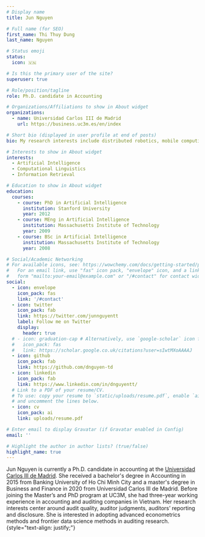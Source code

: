 ```yaml
---
# Display name
title: Jun Nguyen

# Full name (for SEO)
first_name: Thi Thuy Dung
last_name: Nguyen

# Status emoji
status:
  icon: 🇻🇳

# Is this the primary user of the site?
superuser: true

# Role/position/tagline
role: Ph.D. candidate in Accounting

# Organizations/Affiliations to show in About widget
organizations:
  - name: Universidad Carlos III de Madrid
    url: https://business.uc3m.es/en/index

# Short bio (displayed in user profile at end of posts)
bio: My research interests include distributed robotics, mobile computing and programmable matter.

# Interests to show in About widget
interests:
  - Artificial Intelligence
  - Computational Linguistics
  - Information Retrieval

# Education to show in About widget
education:
  courses:
    - course: PhD in Artificial Intelligence
      institution: Stanford University
      year: 2012
    - course: MEng in Artificial Intelligence
      institution: Massachusetts Institute of Technology
      year: 2009
    - course: BSc in Artificial Intelligence
      institution: Massachusetts Institute of Technology
      year: 2008

# Social/Academic Networking
# For available icons, see: https://wowchemy.com/docs/getting-started/page-builder/#icons
#   For an email link, use "fas" icon pack, "envelope" icon, and a link in the
#   form "mailto:your-email@example.com" or "/#contact" for contact widget.
social:
  - icon: envelope
    icon_pack: fas
    link: '/#contact'
  - icon: twitter
    icon_pack: fab
    link: https://twitter.com/junnguyentt
    label: Follow me on Twitter
    display:
      header: true
  # - icon: graduation-cap # Alternatively, use `google-scholar` icon from `ai` icon pack
  #   icon_pack: fas
  #   link: https://scholar.google.co.uk/citations?user=sIwtMXoAAAAJ
  - icon: github
    icon_pack: fab
    link: https://github.com/dnguyen-td
  - icon: linkedin
    icon_pack: fab
    link: https://www.linkedin.com/in/dnguyentt/
  # Link to a PDF of your resume/CV.
  # To use: copy your resume to `static/uploads/resume.pdf`, enable `ai` icons in `params.yaml`,
  # and uncomment the lines below.
  - icon: cv
    icon_pack: ai
    link: uploads/resume.pdf

# Enter email to display Gravatar (if Gravatar enabled in Config)
email: ''

# Highlight the author in author lists? (true/false)
highlight_name: true
---
```


Jun Nguyen is currently a Ph.D. candidate in accounting at the <a href='https://business.uc3m.es/en/index'>Universidad Carlos III de Madrid</a>. She received a bachelor's degree in Accounting in 2015 from Banking University of Ho Chi Minh City and a master's degree in Business and Finance in 2020 from Universidad Carlos III de Madrid. Before joining the Master’s and PhD program at UC3M, she had three-year working experience in accounting and auditing companies in Vietnam. Her research interests center around audit quality, auditor judgments, auditors’ reporting and disclosure. She is interested in adopting advanced econometrics methods and frontier data science methods in auditing research.
{style="text-align: justify;"}
